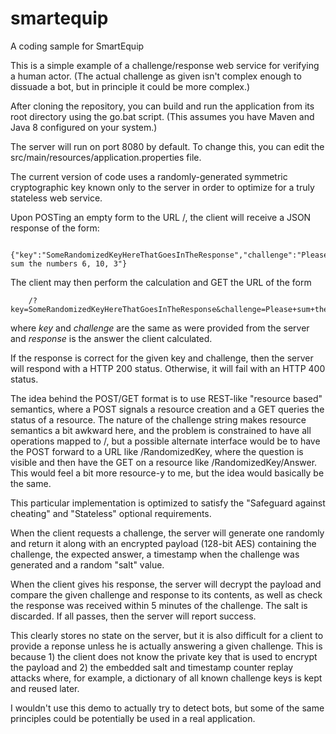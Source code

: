 # smartequip
A coding sample for SmartEquip

This is a simple example of a challenge/response web service for verifying a human actor.  (The actual challenge as given isn't complex enough to dissuade a bot, but in principle it could be more complex.)

After cloning the repository, you can build and run the application from its root directory using the go.bat script.  (This assumes you have Maven and Java 8 configured on your system.)

The server will run on port 8080 by default.  To change this, you can edit the src/main/resources/application.properties file.

The current version of code uses a randomly-generated symmetric cryptographic key known only to the server in order to optimize for a truly stateless web service.

Upon POSTing an empty form to the URL /, the client will receive a JSON response of the form:

		{"key":"SomeRandomizedKeyHereThatGoesInTheResponse","challenge":"Please sum the numbers 6, 10, 3"}

The client may then perform the calculation and GET the URL of the form

		/?key=SomeRandomizedKeyHereThatGoesInTheResponse&challenge=Please+sum+the+numbers+6,+10,+3&response=19

where *key* and *challenge* are the same as were provided from the server and *response* is the answer the client calculated.

If the response is correct for the given key and challenge, then the server will respond with a HTTP 200 status.  Otherwise, it will fail with an HTTP 400 status.

The idea behind the POST/GET format is to use REST-like "resource based" semantics, where a POST signals a resource creation and a GET queries the status of a resource.  The nature of the challenge string makes resource semantics a bit awkward here, and the problem is constrained to have all operations mapped to /, but a possible alternate interface would be to have the POST forward to a URL like /RandomizedKey, where the question is visible and then have the GET on a resource like /RandomizedKey/Answer.  This would feel a bit more resource-y to me, but the idea would basically be the same.

This particular implementation is optimized to satisfy the "Safeguard against cheating" and "Stateless" optional requirements.

When the client requests a challenge, the server will generate one randomly and return it along with an encrypted payload (128-bit AES) containing the challenge, the expected answer, a timestamp when the challenge was generated and a random "salt" value.

When the client gives his response, the server will decrypt the payload and compare the given challenge and response to its contents, as well as check the response was received within 5 minutes of the challenge.  The salt is discarded.  If all passes, then the server will report success.

This clearly stores no state on the server, but it is also difficult for a client to provide a reponse unless he is actually answering a given challenge.  This is because 1) the client does not know the private key that is used to encrypt the payload and 2) the embedded salt and timestamp counter replay attacks where, for example, a dictionary of all known challenge keys is kept and reused later.

I wouldn't use this demo to actually try to detect bots, but some of the same principles could be potentially be used in a real application.
